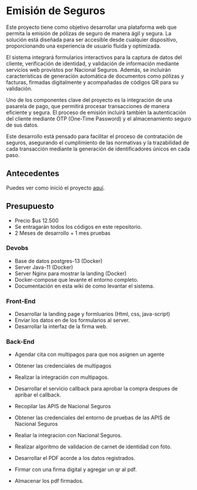 # Emisión de Seguros

Este proyecto tiene como objetivo desarrollar una plataforma web que permita la emisión de pólizas de seguro de manera ágil y segura. La solución está diseñada para ser accesible desde cualquier dispositivo, proporcionando una experiencia de usuario fluida y optimizada.

El sistema integrará formularios interactivos para la captura de datos del cliente, verificación de identidad, y validación de información mediante servicios web provistos por Nacional Seguros. Además, se incluirán características de generación automática de documentos como pólizas y facturas, firmadas digitalmente y acompañadas de códigos QR para su validación.

Uno de los componentes clave del proyecto es la integración de una pasarela de pago, que permitirá procesar transacciones de manera eficiente y segura. El proceso de emisión incluirá también la autenticación del cliente mediante OTP (One-Time Password) y el almacenamiento seguro de sus datos.

Este desarrollo está pensado para facilitar el proceso de contratación de seguros, asegurando el cumplimiento de las normativas y la trazabilidad de cada transacción mediante la generación de identificadores únicos en cada paso.

## Antecedentes

Puedes ver como inició el proyecto [aquí](https://github.com/Nacional-Seguros/.github/wiki/Antecedentes).

## Presupuesto

- Precio $us 12.500
- Se entragarán todos los códigos en este repositorio.
- 2 Meses de desarrollo + 1 mes pruebas

### Devobs
- Base de datos postgres-13 (Docker)
- Server Java-11 (Docker)
- Server Nginx para mostrar la landing (Docker)
- Docker-compose que levante el entorno completo.
- Documentación en esta wiki de como levantar el sistema.

### Front-End
- Desarrollar la landing page y formluarios (Html, css, java-script)
- Enviar los datos en de los formularios al server.
- Desarrollar la interfaz de la firma web.

### Back-End
- Agendar cita con multipagos para que nos asignen un agente
- Obtener las credenciales de multipagos
- Realizar la integración con multipagos.
- Desarrollar el servicio callback para aprobar la compra despues de apribar el callback.

- Recopilar las APIS de Nacional Seguros
- Obtener las credenciales del entorno de pruebas de las APIS de Nacional Seguros
- Realiar la integracion con Nacional Seguros.
- Realizar algoritmo de validacion de carnet de identidad con foto.

- Desarrollar el PDF acorde a los datos registrados.
- Firmar con una firma digital y agregar un qr al pdf.
- Almacenar los pdf firmados.


